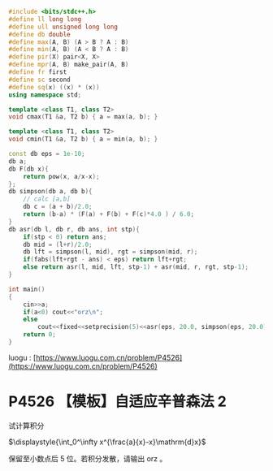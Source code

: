 ```cpp
#include <bits/stdc++.h>
#define ll long long
#define ull unsigned long long
#define db double
#define max(A, B) (A > B ? A : B)
#define min(A, B) (A < B ? A : B)
#define pir(X) pair<X, X>
#define mpr(A, B) make_pair(A, B)
#define fr first
#define sc second
#define sq(x) ((x) * (x))
using namespace std;

template <class T1, class T2>
void cmax(T1 &a, T2 b) { a = max(a, b); }

template <class T1, class T2>
void cmin(T1 &a, T2 b) { a = min(a, b); }

const db eps = 1e-10;
db a;
db F(db x){
	return pow(x, a/x-x);
};
db simpson(db a, db b){
	// calc [a,b]
	db c = (a + b)/2.0;
	return (b-a) * (F(a) + F(b) + F(c)*4.0 ) / 6.0;
}
db asr(db l, db r, db ans, int stp){
	if(stp < 0) return ans;
	db mid = (l+r)/2.0;
	db lft = simpson(l, mid), rgt = simpson(mid, r);
	if(fabs(lft+rgt - ans) < eps) return lft+rgt;
	else return asr(l, mid, lft, stp-1) + asr(mid, r, rgt, stp-1);
}

int main()
{
	cin>>a;
	if(a<0) cout<<"orz\n";
	else
		cout<<fixed<<setprecision(5)<<asr(eps, 20.0, simpson(eps, 20.0), 20)<<'\n';
	return 0;
}
```

luogu : [https://www.luogu.com.cn/problem/P4526](https://www.luogu.com.cn/problem/P4526)
# P4526 【模板】自适应辛普森法 2

试计算积分

$\displaystyle{\int_0^\infty x^{\frac{a}{x}-x}\mathrm{d}x}$

保留至小数点后 $5$ 位。若积分发散，请输出 $\text{orz}$ 。
